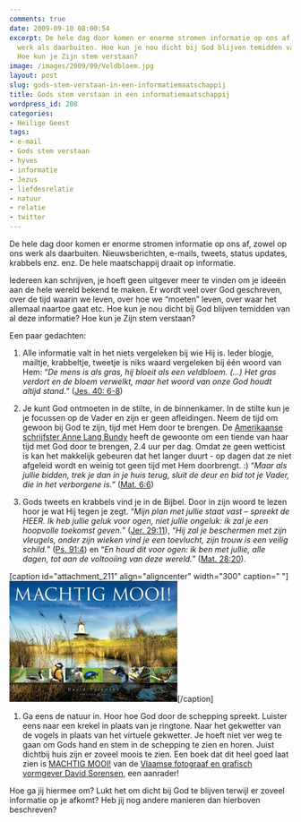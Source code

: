 ```yaml
---
comments: true
date: 2009-09-10 08:00:54
excerpt: De hele dag door komen er enorme stromen informatie op ons af, zowel op ons
  werk als daarbuiten. Hoe kun je nou dicht bij God blijven temidden van al deze informatie?
  Hoe kun je Zijn stem verstaan?
image: /images/2009/09/Veldbloem.jpg
layout: post
slug: gods-stem-verstaan-in-een-informatiemaatschappij
title: Gods stem verstaan in een informatiemaatschappij
wordpress_id: 208
categories:
- Heilige Geest
tags:
- e-mail
- Gods stem verstaan
- hyves
- informatie
- Jezus
- liefdesrelatie
- natuur
- relatie
- twitter
---
```


De hele dag door komen er enorme stromen informatie op ons af, zowel op ons werk als daarbuiten. Nieuwsberichten, e-mails, tweets, status updates, krabbels enz. enz. De hele maatschappij draait op informatie.

Iedereen kan schrijven, je hoeft geen uitgever meer te vinden om je ideeën aan de hele wereld bekend te maken. Er wordt veel over God geschreven, over de tijd waarin we leven, over hoe we “moeten” leven, over waar het allemaal naartoe gaat etc. Hoe kun je nou dicht bij God blijven temidden van al deze informatie? Hoe kun je Zijn stem verstaan?

Een paar gedachten:



	
  1. Alle informatie valt in het niets vergeleken bij wie Hij is. Ieder blogje, mailtje, krabbeltje, tweetje is niks waard vergeleken bij één woord van Hem: “_De mens is als gras, hij bloeit als een veldbloem. (...) Het gras verdort en de bloem verwelkt, maar het woord van onze God houdt altijd stand._” ([Jes. 40: 6-8](http://www.biblija.net/biblija.cgi?m=Jesaja+40%3A6-8&id18=1&pos=0&l=nl&set=10))

	
  2. Je kunt God ontmoeten in de stilte, in de binnenkamer. In de stilte kun je je focussen op de Vader en zijn er geen afleidingen. Neem de tijd om gewoon bij God te zijn, tijd met Hem door te brengen. De [Amerikaanse schrijfster Anne Lang Bundy](http://building-his-body.blogspot.com/2009/08/friday-freelance-favorites.html) heeft de gewoonte om een tiende van haar tijd met God door te brengen, 2.4 uur per dag. Omdat ze geen wetticist is kan het makkelijk gebeuren dat het langer duurt - op dagen dat ze niet afgeleid wordt en weinig tot geen tijd met Hem doorbrengt. :) “_Maar als jullie bidden, trek je dan in je huis terug, sluit de deur en bid tot je Vader, die in het verborgene is._” ([Mat. 6:6](http://www.biblija.net/biblija.cgi?m=Matteus+6%3A6&id18=1&pos=0&l=nl&set=10))

	
  3. Gods tweets en krabbels vind je in de Bijbel. Door in zijn woord te lezen hoor je wat Hij tegen je zegt. “_Mijn plan met jullie staat vast – spreekt de HEER. Ik heb jullie geluk voor ogen, niet jullie ongeluk: ik zal je een hoopvolle toekomst geven._” ([Jer. 29:11](http://www.biblija.net/biblija.cgi?m=Jeremia+29%3A11&id18=1&pos=0&l=nl&set=10)), “_Hij zal je beschermen met zijn vleugels, onder zijn wieken vind je een toevlucht, zijn trouw is een veilig schild._” ([Ps. 91:4](http://www.biblija.net/biblija.cgi?m=Psalm+91%3A4&id18=1&pos=0&l=nl&set=10)) en “_En houd dit voor ogen: ik ben met jullie, alle dagen, tot aan de voltooiing van deze wereld._” ([Mat. 28:20](http://www.biblija.net/biblija.cgi?m=Matte%FCs+28%3A20&id18=1&id16=1&pos=0&l=nl&set=10&idp0=19&idp1=17)).


[caption id="attachment_211" align="aligncenter" width="300" caption=" "][![Cover MACHTIG MOOI!](/images/2009/09/cover-machtigmooi0-300x216.jpg)](http://www.machtigmooi.com)[/caption]



	
  1. Ga eens de natuur in. Hoor hoe God door de schepping spreekt. Luister eens naar een krekel in plaats van je ringtone. Naar het gekwetter van de vogels in plaats van het virtuele gekwetter. Je hoeft niet ver weg te gaan om Gods hand en stem in de schepping te zien en horen. Juist dichtbij huis zijn er zoveel moois te zien. Een boek dat dit heel goed laat zien is [MACHTIG MOOI!](http://www.machtigmooi.com/) van de [Vlaamse fotograaf en grafisch vormgever David Sorensen](http://www.real-life.nl), een aanrader!


Hoe ga jij hiermee om? Lukt het om dicht bij God te blijven terwijl er zoveel informatie op je afkomt? Heb jij nog andere manieren dan hierboven beschreven?
